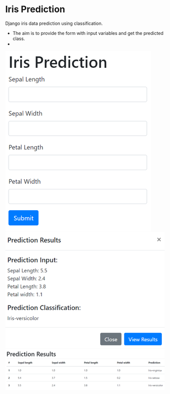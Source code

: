 # Iris Prediction
Django iris data prediction using classification.
- The aim is to provide the form with input variables and get the predicted class.
-
![alt text](https://github.com/TDMwangi/IrisPrediction/blob/main/home.PNG?raw=true)
![alt text](https://github.com/TDMwangi/IrisPrediction/blob/main/modal.PNG?raw=true)
![alt text](https://github.com/TDMwangi/IrisPrediction/blob/main/results.PNG?raw=true)